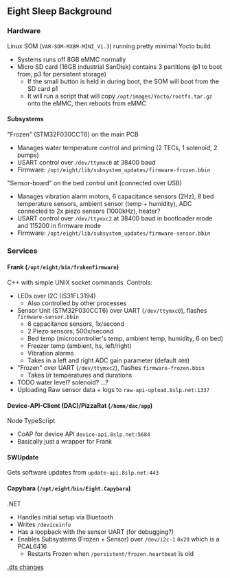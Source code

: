 ## Eight Sleep Background

### Hardware
Linux SOM (`VAR-SOM-MX8M-MINI_V1.3`) running pretty minimal Yocto build.
 - Systems runs off 8GB eMMC normally
 - Micro SD card (16GB industrial SanDisk) contains 3 partitions (p1 to boot from, p3 for persistent storage)
    - If the small button is held in during boot, the SOM will boot from the SD card p1
    - It will run a script that will copy `/opt/images/Yocto/rootfs.tar.gz` onto the eMMC, then reboots from eMMC

#### Subsystems

"Frozen" (STM32F030CCT6) on the main PCB
 - Manages water temperature control and priming (2 TECs, 1 solenoid, 2 pumps)
 - USART control over `/dev/ttymxc0` at 38400 baud
 - Firmware: `/opt/eight/lib/subsystem_updates/firmware-frozen.bbin`

"Sensor-board" on the bed control unit (connected over USB)
 - Manages vibration alarm motors, 6 capacitance sensors (2Hz), 8 bed temperature sensors, ambient sensor (temp + humidity), ADC connected to 2x piezo sensors (1000kHz), heater?
 - USART control over `/dev/ttymxc2` at 38400 baud in bootloader mode and 115200 in firmware mode
 - Firmware: `/opt/eight/lib/subsystem_updates/firmware-sensor.bbin`


### Services
#### Frank (`/opt/eight/bin/frakenfirmware`)
C++ with simple UNIX socket commands. Controls:
 - LEDs over I2C (IS31FL3194)
    - Also controlled by other processes
 - Sensor Unit (STM32F030CCT6) over UART (`/dev/ttymxc0`), flashes `firmware-sensor.bbin`
    - 6 capacitance sensors, 1x/second
    - 2 Piezo sensors, 500x/second
    - Bed temp (microcontroller's temp, ambient temp, humidity, 6 on bed)
    - Freezer temp (ambient, hs, left/right)
    - Vibration alarms
    - Takes in a left and right ADC gain parameter (default `400`)
 - "Frozen" over UART (`/dev/ttymxc2`), flashes `firmware-frozen.bbin`
    - Takes l/r temperatures and durations
 - TODO water level? solenoid? ...?
 - Uploading Raw sensor data + logs to `raw-api-upload.8slp.net:1337`

#### Device-API-Client (DAC)/PizzaRat (`/home/dac/app`)
Node TypeScript
 - CoAP for device API `device-api.8slp.net:5684`
 - Basically just a wrapper for Frank

#### SWUpdate
Gets software updates from `update-api.8slp.net:443`

#### Capybara (`/opt/eight/bin/Eight.Capybara`)
.NET
 - Handles initial setup via Bluetooth
 - Writes `/deviceinfo`
 - Has a loopback with the sensor UART (for debugging?)
 - Enables Subsystems (Frozen + Sensor) over `/dev/i2c-1` `0x20` which is a PCAL6416
    - Restarts Frozen when `/persistent/frozen.heartbeat` is old



[.dts changes](https://github.com/varigit/linux-imx/commit/593a62b5dcd311f4e469fa2dad91cf1b8865c6fb?diff=unified)



